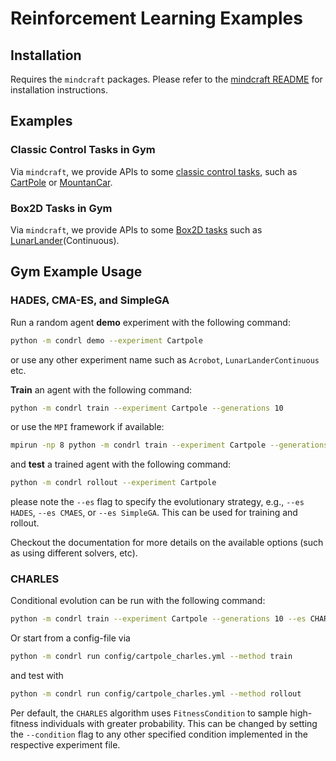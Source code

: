 # Reinforcement Learning Examples
## Installation
Requires the `mindcraft` packages. Please refer to the [mindcraft README](https://github.com/bhartl/NeurEvo/?tab=readme-ov-file#install) for installation instructions.

## Examples
### Classic Control Tasks in Gym
Via `mindcraft`, we provide APIs to some [classic control tasks](https://www.gymlibrary.dev/environments/classic_control/), such as [CartPole](experiments/cartpole.py)  or [MountanCar](experiments/mountain_car.py).

### Box2D Tasks in Gym
Via `mindcraft`, we provide APIs to some [Box2D tasks](https://www.gymlibrary.dev/environments/box2d/) such as
[LunarLander](experiments/lunar_lander.py)(Continuous).

## Gym Example Usage
### HADES, CMA-ES, and SimpleGA
Run a random agent **demo** experiment with the following command:
```bash
python -m condrl demo --experiment Cartpole
```
or use any other experiment name such as `Acrobot`, `LunarLanderContinuous` etc.

**Train** an agent with the following command:
```bash
python -m condrl train --experiment Cartpole --generations 10
```
or use the `MPI` framework if available:
```bash
mpirun -np 8 python -m condrl train --experiment Cartpole --generations 10
```

and **test** a trained agent with the following command:
```bash
python -m condrl rollout --experiment Cartpole
```

please note the `--es` flag to specify the evolutionary strategy, e.g., `--es HADES`, `--es CMAES`, or `--es SimpleGA`. This can be used for training and rollout.

Checkout the documentation for more details on the available options (such as using different solvers, etc).

### CHARLES
Conditional evolution can be run with the following command:
```bash
python -m condrl train --experiment Cartpole --generations 10 --es CHARLES
```

Or start from a config-file via
```bash
python -m condrl run config/cartpole_charles.yml --method train
```

and test with
```bash
python -m condrl run config/cartpole_charles.yml --method rollout
```

Per default, the `CHARLES` algorithm uses `FitnessCondition` to sample high-fitness individuals with greater probability. 
This can be changed by setting the `--condition` flag to any other specified condition implemented in the respective experiment file. 
